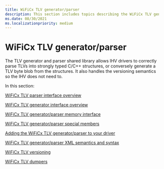 ```yaml
---
title: WiFiCx TLV generator/parser
description: This section includes topics describing the WiFiCx TLV generator and parser shared library
ms.date: 08/30/2021
ms.localizationpriority: medium
---
```


# WiFiCx TLV generator/parser

The TLV generator and parser shared library allows IHV drivers to correctly parse TLVs into strongly typed C/C++ structures, or conversely generate a TLV byte blob from the structures. It also handles the versioning semantics so the IHV does not need to.

In this section:

[WiFiCx TLV parser interface overview](wificx-tlv-parser-interface-overview.md)

[WiFiCx TLV generator interface overview](wificx-tlv-generator-interface-overview.md)

[WiFiCx TLV generator/parser memory interface](wificx-tlv-generator-parser-memory-interface.md)

[WiFiCx TLV generator/parser special members](wificx-tlv-generator-parser-special-members.md)

[Adding the WiFiCx TLV generator/parser to your driver](building-a-wificx-tlv-generator-parser.md)

[WiFiCx TLV generator/parser XML semantics and syntax](wificx-tlv-generator-parser-xml-semantics.md)

[WiFiCx TLV versioning](wificx-tlv-versioning.md)

[WiFiCx TLV dumpers](wificx-tlv-dumpers.md)